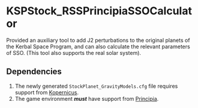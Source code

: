 # KSPStock_RSSPrincipiaSSOCalculator

Provided an auxiliary tool to add J2 perturbations to the original planets of the Kerbal Space Program, and can also calculate the relevant parameters of SSO. (This tool also supports the real solar system).

<h2> Dependencies </h2>

1. The newly generated `StockPlanet_GravityModels.cfg` file requires support from [Kopernicus](https://github.com/Kopernicus/Kopernicus).
2. The game environment ***must*** have support from [Principia](https://forum.kerbalspaceprogram.com/topic/162200-wip181-191-1101-1110%E2%80%932-1122%E2%80%935-principia%E2%80%94version-%E4%BC%8A%E8%97%A4-released-2023-06-18%E2%80%94n-body-and-extended-body-gravitation/).
